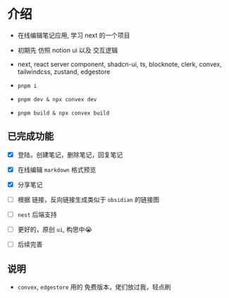 # 介绍

- 在线编辑笔记应用, 学习 next 的一个项目

- 初期先 仿照 notion ui 以及 交互逻辑

- next, react server component, shadcn-ui, ts, blocknote, clerk, convex, tailwindcss, zustand, edgestore

- `pnpm i`
- `pnpm dev & npx convex dev`
- `pnpm build & npx convex build` 

## 已完成功能

- [x] 登陆，创建笔记，删除笔记，回复笔记

- [x] 在线编辑 `markdown` 格式预览
- [x] 分享笔记 

- [ ] 根据 链接，反向链接生成类似于 `obsidian` 的链接图
- [ ] `nest` 后端支持
- [ ] 更好的，原创 `ui`, 构思中😭
- [ ] 后续完善

## 说明

- `convex`, `edgestore` 用的 免费版本，佬们放过我，轻点刷
